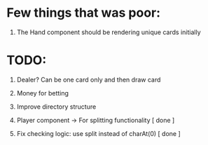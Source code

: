 # Few things that was poor:

1. The Hand component should be rendering unique cards initially

# TODO:

1. Dealer? Can be one card only and then draw card
1. Money for betting
1. Improve directory structure

1. Player component -> For splitting functionality [ done ]
1. Fix checking logic: use split instead of charAt(0) [ done ]
